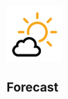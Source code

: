 <img src="https://raw.githubusercontent.com/BrandonMathis/forecast/master/public/icons/black/png/128x128/mostlysunny.png"/>

# Forecast
